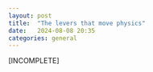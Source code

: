 ```yaml
---
layout: post
title:  "The levers that move physics"
date:   2024-08-08 20:35
categories: general
---
```

[INCOMPLETE]